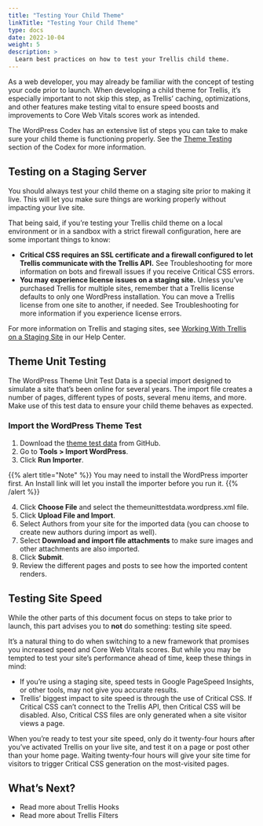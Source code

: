 ```yaml
---
title: "Testing Your Child Theme"
linkTitle: "Testing Your Child Theme"
type: docs
date: 2022-10-04
weight: 5
description: >
  Learn best practices on how to test your Trellis child theme. 
---
```

As a web developer, you may already be familiar with the concept of testing your code prior to launch. When developing a child theme for Trellis, it’s especially important to not skip this step, as Trellis’ caching, optimizations, and other features make testing vital to ensure speed boosts and improvements to Core Web Vitals scores work as intended.

The WordPress Codex has an extensive list of steps you can take to make sure your child theme is functioning properly. See the [Theme Testing](https://codex.wordpress.org/Theme_Development#Theme_Testing_Process) section of the Codex for more information.

## Testing on a Staging Server

You should always test your child theme on a staging site prior to making it live. This will let you make sure things are working properly without impacting your live site.

That being said, if you’re testing your Trellis child theme on a local environment or in a sandbox with a strict firewall configuration, here are some important things to know:

- **Critical CSS requires an SSL certificate and a firewall configured to let Trellis communicate with the Trellis API.** See Troubleshooting for more information on bots and firewall issues if you receive Critical CSS errors.
- **You may experience license issues on a staging site.** Unless you’ve purchased Trellis for multiple sites, remember that a Trellis license defaults to only one WordPress installation. You can move a Trellis license from one site to another, if needed. See Troubleshooting for more information if you experience license errors.

For more information on Trellis and staging sites, see [Working With Trellis on a Staging Site](https://product-help.mediavine.com/en/articles/5964310-working-with-trellis-on-a-staging-site) in our Help Center.

## Theme Unit Testing

The WordPress Theme Unit Test Data is a special import designed to simulate a site that’s been online for several years. The import file creates a number of pages, different types of posts, several menu items, and more. Make use of this test data to ensure your child theme behaves as expected.

### Import the WordPress Theme Test

1. Download the [theme test data](https://github.com/WPTT/theme-test-data) from GitHub.
2. Go to **Tools > Import WordPress**.
3. Click **Run Importer**.

{{% alert title="Note" %}}
You may need to install the WordPress importer first. An Install link will let you install the importer before you run it.
{{% /alert %}}

4. Click **Choose File** and select the themeunittestdata.wordpress.xml file.
5. Click **Upload File and Import**.
6. Select Authors from your site for the imported data (you can choose to create new authors during import as well).
7. Select **Download and import file attachments** to make sure images and other attachments are also imported.
8. Click **Submit**.
9. Review the different pages and posts to see how the imported content renders.

## Testing Site Speed

While the other parts of this document focus on steps to take prior to launch, this part advises you to **not** do something: testing site speed.

It’s a natural thing to do when switching to a new framework that promises you increased speed and Core Web Vitals scores. But while you may be tempted to test your site’s performance ahead of time, keep these things in mind:

- If you’re using a staging site, speed tests in Google PageSpeed Insights, or other tools, may not give you accurate results.
- Trellis’ biggest impact to site speed is through the use of Critical CSS. If Critical CSS can’t connect to the Trellis API, then Critical CSS will be disabled. Also, Critical CSS files are only generated when a site visitor views a page.

When you’re ready to test your site speed, only do it twenty-four hours after you’ve activated Trellis on your live site, and test it on a page or post other than your home page. Waiting twenty-four hours will give your site time for visitors to trigger Critical CSS generation on the most-visited pages.

## What’s Next?

- Read more about Trellis Hooks
- Read more about Trellis Filters